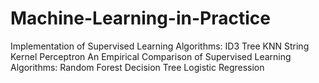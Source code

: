 # Machine-Learning-in-Practice
Implementation of Supervised Learning Algorithms:
    ID3 Tree
    KNN
    String Kernel
    Perceptron
An Empirical Comparison of Supervised Learning Algorithms:
    Random Forest
    Decision Tree
    Logistic Regression
